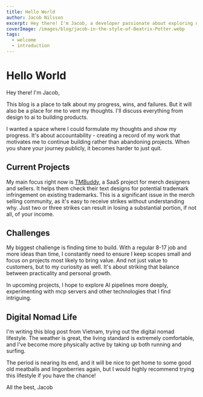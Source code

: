 ```yaml
---
title: Hello World
author: Jacob Nilsson
excerpt: Hey there! I'm Jacob, a developer passionate about exploring new ideas and technologies. Welcome to the Handsala blog, a space where I present my projects and share my journey.
coverImage: /images/blog/jacob-in-the-style-of-Beatrix-Potter.webp
tags:
  - welcome
  - introduction
---
```

# Hello World

Hey there! I'm Jacob,

This blog is a place to talk about my progress, wins, and failures. But it will also be a place for me to vent my thoughts. I'll discuss everything from design to ai to building products.

I wanted a space where I could formulate my thoughts and show my progress. It's about accountability - creating a record of my work that motivates me to continue building rather than abandoning projects. When you share your journey publicly, it becomes harder to just quit.

## Current Projects

My main focus right now is [TMBuddy](https://tmbuddy.org), a SaaS project for merch designers and sellers. It helps them check their text designs for potential trademark infringement on existing trademarks. This is a significant issue in the merch selling community, as it's easy to receive strikes without understanding why. Just two or three strikes can result in losing a substantial portion, if not all, of your income.

## Challenges

My biggest challenge is finding time to build. With a regular 8-17 job and more ideas than time, I constantly need to ensure I keep scopes small and focus on projects most likely to bring value. And not just value to customers, but to my curiosity as well. It's about striking that balance between practicality and personal growth.

In upcoming projects, I hope to explore AI pipelines more deeply, experimenting with mcp servers and other technologies that I find intriguing.

## Digital Nomad Life

I'm writing this blog post from Vietnam, trying out the digital nomad lifestyle. The weather is great, the living standard is extremely comfortable, and I've become more physically active by taking up both running and surfing.

The period is nearing its end, and it will be nice to get home to some good old meatballs and lingonberries again, but I would highly recommend trying this lifestyle if you have the chance!

All the best,
Jacob
